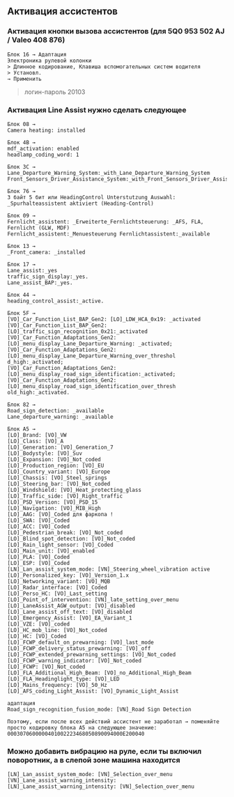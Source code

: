 ## Активация ассистентов

### Активация кнопки вызова ассистентов (для 5Q0 953 502 AJ / Valeo 408 876)

	Блок 16 → Адаптация
	Электроника рулевой колонки
    > Длинное кодирование, Клавиша вспомогательных систем водителя
	> Установл.
	→ Применить

> логин-пароль 20103

### Активация Line Assist нужно сделать следующее

    Блок 08 →
    Camera heating: installed
    
    Блок 4B →
    mdf_activation: enabled
    headlamp_coding_word: 1
    
    Блок 3C →
    Lane_Departure_Warning_System:_with_Lane_Departure_Warning_System
    Front_Sensors_Driver_Assistance_System:_with_Front_Sensors_Driver_Assistance_System
    
    Блок 76 →
    3 байт 5 бит или HeadingControl Unterstutzung Auswahl: _Spurhalteassistent aktiviert (Heading-Control)
    
    Блок 09 →
    Fernlicht_assistent: _Erweiterte_Fernlichtsteuerung: _AFS, FLA, Fernlicht (GLW, MDF)
    Fernlicht_assistent:_Menuesteuerung Fernlichtassistent:_available
    
    Блок 13 →
    _Front_camera: _installed
    
    Блок 17 →
    Lane_assist:_yes
    traffic_sign_display:_yes.
    Lane_assist_BAP:_yes.
    
    Блок 44 →
    heading_control_assist:_active.
    
    Блок 5F →
    [VO]_Car_Function_List_BAP_Gen2: [LO]_LDW_HCA_0x19: _activated
    [VO]_Car_Function_List_BAP_Gen2: [LO]_traffic_sign_recognition_0x21:_activated
    [VO]_Car_Function_Adaptations_Gen2: [LO]_menu_display_Lane_Departure_Warning: _activated;
    [VO]_Car_Function_Adaptations_Gen2: [LO]_menu_display_Lane_Departure_Warning_over_threshol d_high:_activated;
    [VO]_Car_Function_Adaptations_Gen2: [LO]_menu_display_road_sign_identification:_activated;
    [VO]_Car_Function_Adaptations_Gen2: [LO]_menu_display_road_sign_identification_over_thresh old_high:_activated.
    
    Блок 82 →
    Road_sign_detection: _available
    Lane_departure_warning: _available
    
    Блок A5 →
    [LO]_Brand: [VO]_VW
    [LO]_Class: [VO]_A
    [LO]_Generation: [VO]_Generation_7
    [LO]_Bodystyle: [VO]_Suv
    [LO]_Expansion: [VO]_Not_coded
    [LO]_Production_region: [VO]_EU
    [LO]_Country_variant: [VO]_Europe
    [LO]_Chassis: [VO]_Steel_springs
    [LO]_Steering_bar: [VO]_Not_coded
    [LO]_Windshield: [VO]_Heat_protecting_glass
    [LO]_Traffic_side: [VO]_Right_traffic
    [LO]_PSD_Version: [VO]_PSD_15
    [LO]_Navigation: [VO]_MIB_High
    [LO]_AAG: [VO]_Coded для фаркопа !
    [LO]_SWA: [VO]_Coded
    [LO]_ACC: [VO]_Coded
    [LO]_Pedestrian_break: [VO]_Not_coded
    [LO]_Blind_spot_detection: [VO]_Not_coded
    [LO]_Rain_light_sensor: [VO]_Coded
    [LO]_Main_unit: [VO]_enabled
    [LO]_PLA: [VO]_Coded
    [LO]_ESP: [VO]_Coded
    [LN]_Lan_assist_system_mode: [VN]_Steering_wheel_vibration active
    [LO]_Personalized_key: [VO]_Version_1.x
    [LO]_Networking_variant: [VO]_MQB
    [LO]_Radar_interface: [VO]_Coded
    [LO]_Perso_HC: [VO]_Last_setting
    [LO]_Point_of_intervention: [VN]_late_setting_over_menu
    [LO]_LaneAssist_AGW_output: [VO]_disabled
    [LO]_Lane_assist_off_text: [VO]_disabled
    [LO]_Emergency_Assist: [VO]_EA_Variant_1
    [LO]_VZE: [VO]_coded
    [LO]_HC_mob_line: [VO]_Not_coded
    [LO]_HC: [VO]_Coded
    [LO]_FCWP_default_on_prewarning: [VO]_last_mode
    [LO]_FCWP_delivery_status_prewarning: [VO]_off
    [LO]_FCWP_extended_prewarning_settings: [VO]_Not_coded
    [LO]_FCWP_warning_indicator: [VO]_Not_coded
    [LO]_FCWP: [VO]_Not_coded
    [LO]_FLA_Additional_High_Beam: [VO]_no_Additional_High_Beam
    [LO]_FLA_Headinglight_type: [VO]_LED
    [LO]_Mains_frequency: [VO]_50_Hz
    [LO]_AFS_coding_Light_Assist: [VO]_Dynamic_Light_Assist
    
    адаптация
    Road_sign_recognition_fusion_mode: [VN]_Road Sign Detection
    
    Поэтому, если после всех действий ассистент не заработал → поменяйте просто кодировку блока А5 на следующее значение: 
    0003070600000401002223468050890094000E200040

### Можно добавить вибрацию на руле, если ты включил поворотник, а в слепой зоне машина находится

    [LN]_Lan_assist_system_mode: [VN]_Selection_over_menu 
    [VN]_Lane_assist_warning_intensity: 
    [LN]_Lane_assist_warning_intensity: [VN]_Selection_over_menu

